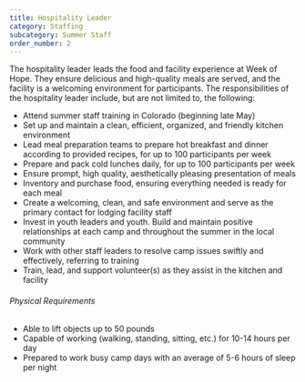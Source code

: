 ```yaml
---
title: Hospitality Leader
category: Staffing
subcategory: Summer Staff
order_number: 2
---
```

The hospitality leader leads the food and facility experience at Week of Hope. They ensure delicious and high-quality meals are served, and the facility is a welcoming environment for participants. The responsibilities of the hospitality leader include, but are not limited to, the following:

<div><ul><li>Attend summer staff training in Colorado (beginning late May)</li><li>Set up and maintain a clean, efficient, organized, and friendly kitchen environment</li><li>Lead meal preparation teams to prepare hot breakfast and dinner according to provided recipes, for up to 100 participants per week</li><li>Prepare and pack cold lunches daily, for up to 100 participants per week</li><li>Ensure prompt, high quality, aesthetically pleasing presentation of meals</li><li>Inventory and purchase food, ensuring everything needed is ready for each meal</li><li>Create a welcoming, clean, and safe environment and serve as the primary contact for lodging facility staff</li><li>Invest in youth leaders and youth. Build and maintain positive relationships at each camp and throughout the summer in the local community</li><li>Work with other staff leaders to resolve camp issues swiftly and effectively, referring to training</li><li>Train, lead, and support volunteer(s) as they assist in the kitchen and facility</li></ul><div><h6>Physical Requirements</h6><ul><li>Able to lift objects up to 50 pounds</li><li>Capable of working (walking, standing, sitting, etc.) for 10-14 hours per day</li><li>Prepared to work busy camp days with an average of 5-6 hours of sleep per night</li></ul></div></div>
